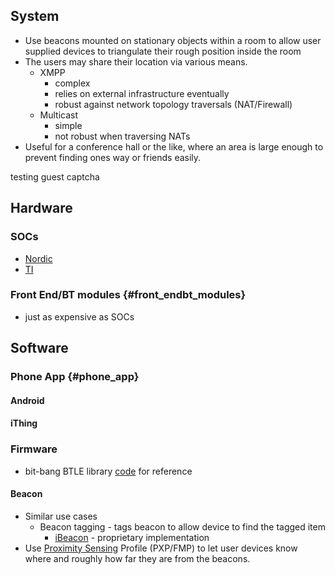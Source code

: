 ## System

-   Use beacons mounted on stationary objects within a room to allow
    user supplied devices to triangulate their rough position inside the
    room
-   The users may share their location via various means.
    -   XMPP
        -   complex
        -   relies on external infrastructure eventually
        -   robust against network topology traversals (NAT/Firewall)
    -   Multicast
        -   simple
        -   not robust when traversing NATs
-   Useful for a conference hall or the like, where an area is large
    enough to prevent finding ones way or friends easily.

testing guest captcha

## Hardware

### SOCs

-   [Nordic](http://www.mouser.com/ProductDetail/Nordic-Semiconductor/nRF51822-QFAB-R7/?qs=sGAEpiMZZMvQqVCO1QUke9rOCiF3q8UDR59ukwBL9d8%3d)
-   [TI](http://www.mouser.com/ProductDetail/Texas-Instruments/CC2540F128RHAR/?qs=sGAEpiMZZMuReUCzg6bfTFMX9eNsg5flb%2fyNLpDtSPE%3d)

### Front End/BT modules {#front_endbt_modules}

-   just as expensive as SOCs

## Software

### Phone App {#phone_app}

#### Android

#### iThing

### Firmware

-   bit-bang BTLE library
    [code](https://dmitry.gr/index.php?r=05.Projects&proj=11.%20Bluetooth%20LE%20fakery)
    for reference

#### Beacon

-   Similar use cases
    -   Beacon tagging - tags beacon to allow device to find the tagged
        item
        -   [iBeacon](http://en.wikipedia.org/wiki/IBeacon) -
            proprietary implementation
-   Use [Proximity
    Sensing](http://en.wikipedia.org/wiki/Bluetooth_low_energy#Proximity_sensing)
    Profile (PXP/FMP) to let user devices know where and roughly how far
    they are from the beacons.
